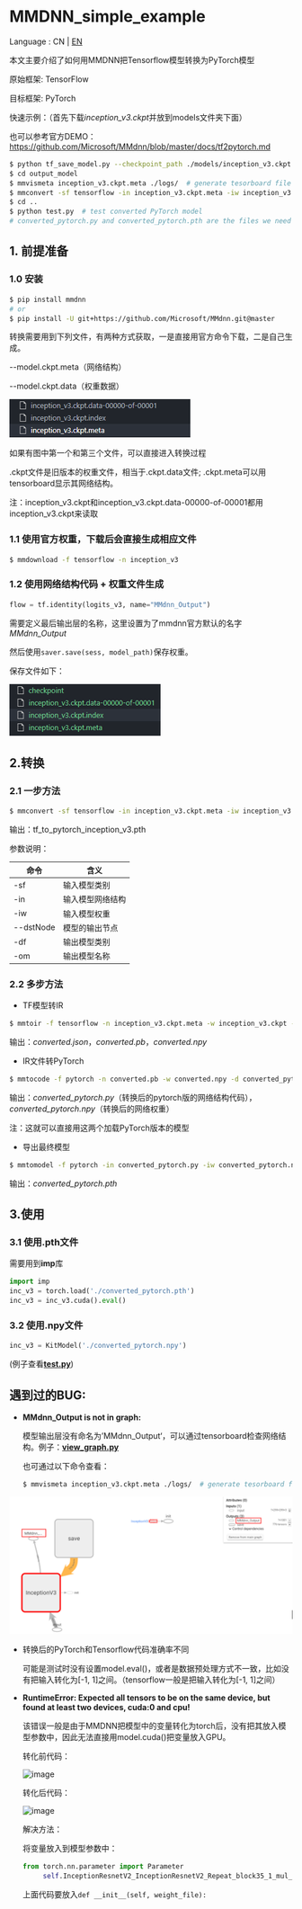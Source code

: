 # MMDNN_simple_example

Language : CN | [EN](./README.en.md) 

本文主要介绍了如何用<a herf='https://github.com/microsoft/MMdnn'>MMDNN</a>把Tensorflow模型转换为PyTorch模型

原始框架: TensorFlow

目标框架: PyTorch

快速示例：（首先下载*inception_v3.ckpt*并放到models文件夹下面）

也可以参考官方DEMO：<a herf='https://github.com/Microsoft/MMdnn/blob/master/docs/tf2pytorch.md'>https://github.com/Microsoft/MMdnn/blob/master/docs/tf2pytorch.md</a>

```sh
$ python tf_save_model.py --checkpoint_path ./models/inception_v3.ckpt --output_path output_model/inception_v3.ckpt # generate .meta and .data
$ cd output_model
$ mmvismeta inception_v3.ckpt.meta ./logs/  # generate tesorboard file
$ mmconvert -sf tensorflow -in inception_v3.ckpt.meta -iw inception_v3.ckpt --dstNode MMdnn_Output -df pytorch -om converted_pytorch.pth  # one-step converted
$ cd ..
$ python test.py  # test converted PyTorch model
# converted_pytorch.py and converted_pytorch.pth are the files we need 
```



## 1. 前提准备

### 1.0 安装

   ```bash
   $ pip install mmdnn
   # or 
   $ pip install -U git+https://github.com/Microsoft/MMdnn.git@master
   ```

   转换需要用到下列文件，有两种方式获取，一是直接用官方命令下载，二是自己生成。

   --model.ckpt.meta（网络结构）

   --model.ckpt.data（权重数据）

   ![image-20210421220158771](./readme_img/image-20210421220158771.png)

   如果有图中第一个和第三个文件，可以直接进入转换过程

   .ckpt文件是旧版本的权重文件，相当于.ckpt.data文件; .ckpt.meta可以用tensorboard显示其网络结构。

   注：inception_v3.ckpt和inception_v3.ckpt.data-00000-of-00001都用inception_v3.ckpt来读取

### 1.1 使用官方权重，下载后会直接生成相应文件

   ```bash
   $ mmdownload -f tensorflow -n inception_v3
   ```
### 1.2 使用网络结构代码 + 权重文件生成

   ```python
   flow = tf.identity(logits_v3, name="MMdnn_Output")  
   ```

   需要定义最后输出层的名称，这里设置为了mmdnn官方默认的名字*MMdnn_Output*

   然后使用```saver.save(sess, model_path)```保存权重。

   保存文件如下：

   ![image-20210422090831223](./readme_img/image-20210422090831223.png)

## 2.转换

### 2.1 一步方法

   ```bash
   $ mmconvert -sf tensorflow -in inception_v3.ckpt.meta -iw inception_v3.ckpt --dstNode MMdnn_Output -df pytorch -om tf_to_pytorch_inception_v3.pth
   ```

   输出：tf_to_pytorch_inception_v3.pth

   参数说明：

   | 命令      | 含义             |
   | --------- | ---------------- |
   | -sf       | 输入模型类别     |
   | -in       | 输入模型网络结构 |
   | -iw       | 输入模型权重     |
   | --dstNode | 模型的输出节点   |
   | -df       | 输出模型类别     |
   | -om       | 输出模型名称     |

   

### 2.2 多步方法

   * TF模型转IR

   ```bash
   $ mmtoir -f tensorflow -n inception_v3.ckpt.meta -w inception_v3.ckpt --dstNode MMdnn_Output -o converted
   ```

   输出：*converted.json*，*converted.pb*，*converted.npy*
   

   * IR文件转PyTorch

   ```bash
   $ mmtocode -f pytorch -n converted.pb -w converted.npy -d converted_pytorch.py -dw converted_pytorch.npy
   ```

   输出：*converted_pytorch.py*（转换后的pytorch版的网络结构代码），*converted_pytorch.npy*（转换后的网络权重）

   注：这就可以直接用这两个加载PyTorch版本的模型

   * 导出最终模型

   ```bash
   $ mmtomodel -f pytorch -in converted_pytorch.py -iw converted_pytorch.npy -o converted_pytorch.pth
   ```
   
   输出：*converted_pytorch.pth*

## 3.使用

### 3.1 使用.pth文件

   需要用到**imp**库

   ```python
   import imp
   inc_v3 = torch.load('./converted_pytorch.pth')
   inc_v3 = inc_v3.cuda().eval()
   ```

### 3.2 使用.npy文件

   ```python
   inc_v3 = KitModel('./converted_pytorch.npy')
   ```
   
   (例子查看[**test.py**](./test.py))

## 遇到过的BUG:

* **MMdnn_Output is not in graph:**

  模型输出层没有命名为’MMdnn_Output‘，可以通过tensorboard检查网络结构。例子：[**view_graph.py**](./models/view_graph.py)

  也可通过以下命令查看：

  ```bash
  $ mmvismeta inception_v3.ckpt.meta ./logs/  # generate tesorboard file 
  ```

![image-20210422091652201](./readme_img/image-20210422091652201.png)


* 转换后的PyTorch和Tensorflow代码准确率不同

  可能是测试时没有设置model.eval()，或者是数据预处理方式不一致，比如没有把输入转化为[-1, 1]之间。（tensorflow一般是把输入转化为[-1, 1]之间）
  
* **RuntimeError: Expected all tensors to be on the same device, but found at least two devices, cuda:0 and cpu!**
   
   该错误一般是由于MMDNN把模型中的变量转化为torch后，没有把其放入模型参数中，因此无法直接用model.cuda()把变量放入GPU。
   
   转化前代码：
   
   ![image](https://user-images.githubusercontent.com/40712151/118211339-999d7e00-b49e-11eb-8fa8-5678d43b9de6.png)

   转化后代码：
   
   ![image](https://user-images.githubusercontent.com/40712151/118211095-298ef800-b49e-11eb-81c5-0362662701d5.png)
   
   解决方法：
   
   将变量放入到模型参数中：
   
   ```python
   from torch.nn.parameter import Parameter
        self.InceptionResnetV2_InceptionResnetV2_Repeat_block35_1_mul_x = Parameter(torch.autograd.Variable(torch.Tensor([0.17000000178813934]), requires_grad=False))
   ```
   
   上面代码要放入```def __init__(self, weight_file):```
  
